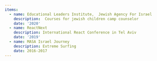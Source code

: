 ```yaml
---
items:
  - name: Educational Leaders Institute,  Jewish Agency For Israel
    description:  Courses for jewish children camp counselor
    date: '2020'
  - name: ReactNext
    description: International React Conference in Tel Aviv
    date: '2019'
  - name: MASA Israel Journey
    description: Extreme Surfing
    date: 2016-2017
---
```

